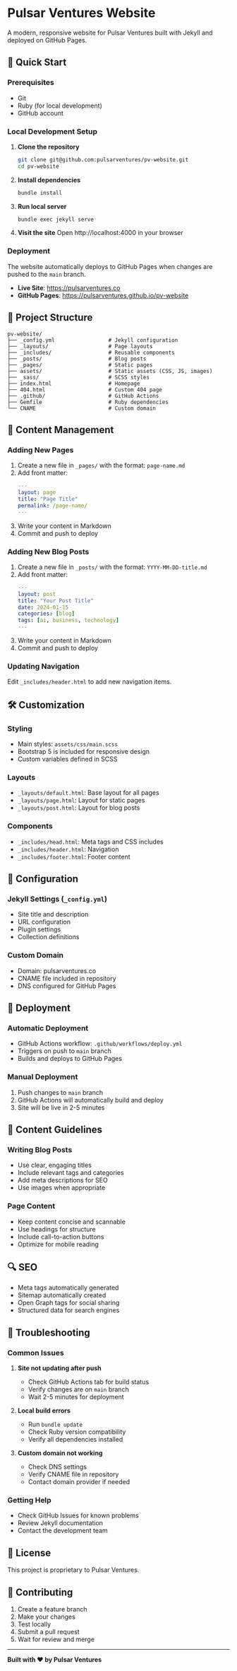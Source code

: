 # Pulsar Ventures Website

A modern, responsive website for Pulsar Ventures built with Jekyll and deployed on GitHub Pages.

## 🚀 Quick Start

### Prerequisites
- Git
- Ruby (for local development)
- GitHub account

### Local Development Setup

1. **Clone the repository**
   ```bash
   git clone git@github.com:pulsarventures/pv-website.git
   cd pv-website
   ```

2. **Install dependencies**
   ```bash
   bundle install
   ```

3. **Run local server**
   ```bash
   bundle exec jekyll serve
   ```

4. **Visit the site**
   Open http://localhost:4000 in your browser

### Deployment

The website automatically deploys to GitHub Pages when changes are pushed to the `main` branch.

- **Live Site**: https://pulsarventures.co
- **GitHub Pages**: https://pulsarventures.github.io/pv-website

## 📁 Project Structure

```
pv-website/
├── _config.yml                 # Jekyll configuration
├── _layouts/                   # Page layouts
├── _includes/                  # Reusable components
├── _posts/                     # Blog posts
├── _pages/                     # Static pages
├── assets/                     # Static assets (CSS, JS, images)
├── _sass/                      # SCSS styles
├── index.html                  # Homepage
├── 404.html                    # Custom 404 page
├── .github/                    # GitHub Actions
├── Gemfile                     # Ruby dependencies
└── CNAME                       # Custom domain
```

## 🎨 Content Management

### Adding New Pages

1. Create a new file in `_pages/` with the format: `page-name.md`
2. Add front matter:
   ```yaml
   ---
   layout: page
   title: "Page Title"
   permalink: /page-name/
   ---
   ```
3. Write your content in Markdown
4. Commit and push to deploy

### Adding New Blog Posts

1. Create a new file in `_posts/` with the format: `YYYY-MM-DD-title.md`
2. Add front matter:
   ```yaml
   ---
   layout: post
   title: "Your Post Title"
   date: 2024-01-15
   categories: [blog]
   tags: [ai, business, technology]
   ---
   ```
3. Write your content in Markdown
4. Commit and push to deploy

### Updating Navigation

Edit `_includes/header.html` to add new navigation items.

## 🛠️ Customization

### Styling
- Main styles: `assets/css/main.scss`
- Bootstrap 5 is included for responsive design
- Custom variables defined in SCSS

### Layouts
- `_layouts/default.html`: Base layout for all pages
- `_layouts/page.html`: Layout for static pages
- `_layouts/post.html`: Layout for blog posts

### Components
- `_includes/head.html`: Meta tags and CSS includes
- `_includes/header.html`: Navigation
- `_includes/footer.html`: Footer content

## 🔧 Configuration

### Jekyll Settings (`_config.yml`)
- Site title and description
- URL configuration
- Plugin settings
- Collection definitions

### Custom Domain
- Domain: pulsarventures.co
- CNAME file included in repository
- DNS configured for GitHub Pages

## 🚀 Deployment

### Automatic Deployment
- GitHub Actions workflow: `.github/workflows/deploy.yml`
- Triggers on push to `main` branch
- Builds and deploys to GitHub Pages

### Manual Deployment
1. Push changes to `main` branch
2. GitHub Actions will automatically build and deploy
3. Site will be live in 2-5 minutes

## 📝 Content Guidelines

### Writing Blog Posts
- Use clear, engaging titles
- Include relevant tags and categories
- Add meta descriptions for SEO
- Use images when appropriate

### Page Content
- Keep content concise and scannable
- Use headings for structure
- Include call-to-action buttons
- Optimize for mobile reading

## 🔍 SEO

- Meta tags automatically generated
- Sitemap automatically created
- Open Graph tags for social sharing
- Structured data for search engines

## 🐛 Troubleshooting

### Common Issues

1. **Site not updating after push**
   - Check GitHub Actions tab for build status
   - Verify changes are on `main` branch
   - Wait 2-5 minutes for deployment

2. **Local build errors**
   - Run `bundle update`
   - Check Ruby version compatibility
   - Verify all dependencies installed

3. **Custom domain not working**
   - Check DNS settings
   - Verify CNAME file in repository
   - Contact domain provider if needed

### Getting Help
- Check GitHub Issues for known problems
- Review Jekyll documentation
- Contact the development team

## 📄 License

This project is proprietary to Pulsar Ventures.

## 🤝 Contributing

1. Create a feature branch
2. Make your changes
3. Test locally
4. Submit a pull request
5. Wait for review and merge

---

**Built with ❤️ by Pulsar Ventures**
